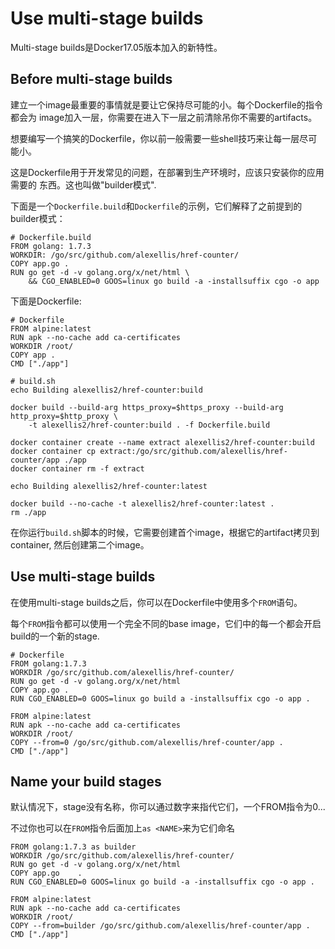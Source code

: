 # Use multi-stage builds

Multi-stage builds是Docker17.05版本加入的新特性。

## Before multi-stage builds

建立一个image最重要的事情就是要让它保持尽可能的小。每个Dockerfile的指令都会为
image加入一层，你需要在进入下一层之前清除吊你不需要的artifacts。

想要编写一个搞笑的Dockerfile，你以前一般需要一些shell技巧来让每一层尽可能小。

这是Dockerfile用于开发常见的问题，在部署到生产环境时，应该只安装你的应用需要的
东西。这也叫做"builder模式".

下面是一个`Dockerfile.build`和`Dockerfile`的示例，它们解释了之前提到的builder模式：

```
# Dockerfile.build
FROM golang: 1.7.3
WORKDIR: /go/src/github.com/alexellis/href-counter/
COPY app.go .
RUN go get -d -v golang.org/x/net/html \
    && CGO_ENABLED=0 GOOS=linux go build -a -installsuffix cgo -o app
```

下面是Dockerfile:

```
# Dockerfile
FROM alpine:latest
RUN apk --no-cache add ca-certificates
WORKDIR /root/
COPY app .
CMD ["./app"]
```

```
# build.sh
echo Building alexellis2/href-counter:build

docker build --build-arg https_proxy=$https_proxy --build-arg http_proxy=$http_proxy \  
    -t alexellis2/href-counter:build . -f Dockerfile.build

docker container create --name extract alexellis2/href-counter:build  
docker container cp extract:/go/src/github.com/alexellis/href-counter/app ./app  
docker container rm -f extract

echo Building alexellis2/href-counter:latest

docker build --no-cache -t alexellis2/href-counter:latest .
rm ./app
```

在你运行`build.sh`脚本的时候，它需要创建首个image，根据它的artifact拷贝到container,
然后创建第二个image。

## Use multi-stage builds

在使用multi-stage builds之后，你可以在Dockerfile中使用多个`FROM`语句。

每个`FROM`指令都可以使用一个完全不同的base image，它们中的每一个都会开启build的一个新的stage.

```
# Dockerfile
FROM golang:1.7.3
WORKDIR /go/src/github.com/alexellis/href-counter/
RUN go get -d -v golang.org/x/net/html
COPY app.go .
RUN CGO_ENABLED=0 GOOS=linux go build a -installsuffix cgo -o app .

FROM alpine:latest  
RUN apk --no-cache add ca-certificates
WORKDIR /root/
COPY --from=0 /go/src/github.com/alexellis/href-counter/app .
CMD ["./app"]  
```

## Name your build stages

默认情况下，stage没有名称，你可以通过数字来指代它们，一个FROM指令为0...

不过你也可以在`FROM`指令后面加上`as <NAME>`来为它们命名

```
FROM golang:1.7.3 as builder
WORKDIR /go/src/github.com/alexellis/href-counter/
RUN go get -d -v golang.org/x/net/html  
COPY app.go    .
RUN CGO_ENABLED=0 GOOS=linux go build -a -installsuffix cgo -o app .

FROM alpine:latest  
RUN apk --no-cache add ca-certificates
WORKDIR /root/
COPY --from=builder /go/src/github.com/alexellis/href-counter/app .
CMD ["./app"]  
```

